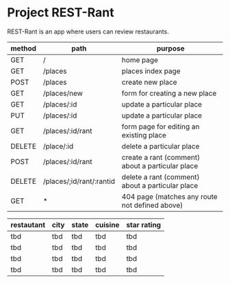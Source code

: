 # Project REST-Rant

REST-Rant is an app where users can review restaurants.


| method | path                     | purpose                                          |	
|--------|--------------------------|-----------------------------------------|
| GET    | /                        | home page                                        |
| GET    | /places                  | places index page                                |
| POST   | /places                  | create new place                                 |
| GET    | /places/new              | form for creating a new place                    |
| GET    | /places/:id              | update a particular place                        |
| PUT    | /places/:id              | update a particular place                        |
| GET    | /places/:id/rant         | form page for editing an existing place          |
| DELETE | /place/:id               | delete a particular place                        |
| POST   | /places/:id/rant         | create a rant (comment) about a particular place |
| DELETE | /places/;id/rant/:rantid | delete a rant (comment) about a particular place |
| GET    | *                        | 404 page (matches any route not defined above)   |


| restautant | city | state | cuisine | star rating |
|------------|------|-------|---------|-------------|
| tbd        | tbd  | tbd   | tbd     | tbd         |
| tbd        | tbd  | tbd   | tbd     | tbd         |
| tbd        | tbd  | tbd   | tbd     | tbd         |
| tbd        | tbd  | tbd   | tbd     | tbd         |